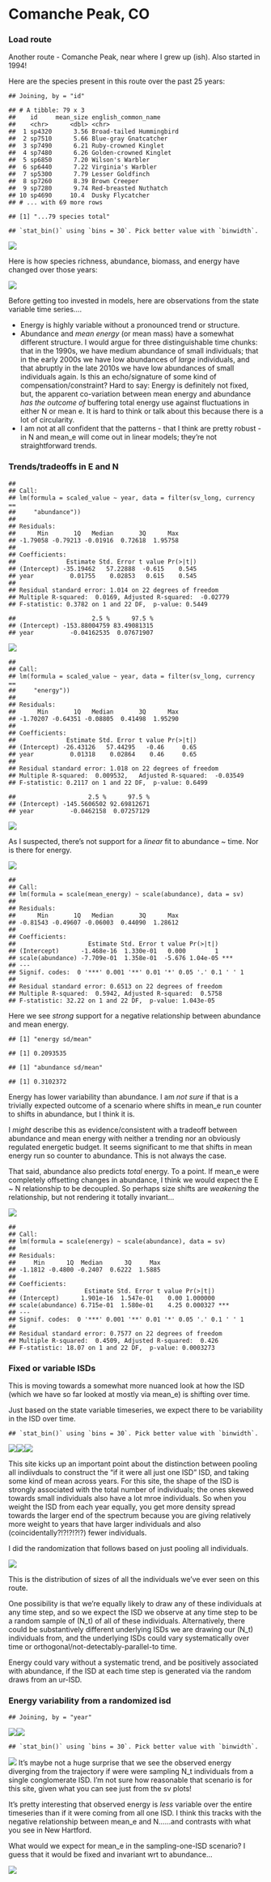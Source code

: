 Comanche Peak, CO
================

### Load route

Another route - Comanche Peak, near where I grew up (ish). Also started
in 1994\!

Here are the species present in this route over the past 25 years:

    ## Joining, by = "id"

    ## # A tibble: 79 x 3
    ##    id     mean_size english_common_name     
    ##    <chr>      <dbl> <chr>                   
    ##  1 sp4320      3.56 Broad-tailed Hummingbird
    ##  2 sp7510      5.66 Blue-gray Gnatcatcher   
    ##  3 sp7490      6.21 Ruby-crowned Kinglet    
    ##  4 sp7480      6.26 Golden-crowned Kinglet  
    ##  5 sp6850      7.20 Wilson's Warbler        
    ##  6 sp6440      7.22 Virginia's Warbler      
    ##  7 sp5300      7.79 Lesser Goldfinch        
    ##  8 sp7260      8.39 Brown Creeper           
    ##  9 sp7280      9.74 Red-breasted Nuthatch   
    ## 10 sp4690     10.4  Dusky Flycatcher        
    ## # ... with 69 more rows

    ## [1] "...79 species total"

    ## `stat_bin()` using `bins = 30`. Pick better value with `binwidth`.

![](comanche_pk_sv_scale_files/figure-gfm/species%20list%20for%20fun-1.png)<!-- -->

Here is how species richness, abundance, biomass, and energy have
changed over those years:

![](comanche_pk_sv_scale_files/figure-gfm/state%20variables-1.png)<!-- -->

Before getting too invested in models, here are observations from the
state variable time series….

  - Energy is highly variable without a pronounced trend or structure.
  - Abundance and *mean energy* (or mean mass) have a somewhat different
    structure. I would argue for three distinguishable time chunks: that
    in the 1990s, we have medium abundance of small individuals; that in
    the early 2000s we have low abundances of *large* individuals, and
    that abruptly in the late 2010s we have low abundances of small
    individuals again. Is this an echo/signature of some kind of
    compensation/constraint? Hard to say: Energy is definitely not
    fixed, but, the apparent co-variation between mean energy and
    abundance *has the outcome of* buffering total energy use against
    fluctuations in either N or mean e. It is hard to think or talk
    about this because there is a lot of circularity.
  - I am not at all confident that the patterns - that I think are
    pretty robust - in N and mean\_e will come out in linear models;
    they’re not straightforward trends.

### Trends/tradeoffs in E and N

    ## 
    ## Call:
    ## lm(formula = scaled_value ~ year, data = filter(sv_long, currency == 
    ##     "abundance"))
    ## 
    ## Residuals:
    ##      Min       1Q   Median       3Q      Max 
    ## -1.79058 -0.79213 -0.01916  0.72618  1.95758 
    ## 
    ## Coefficients:
    ##              Estimate Std. Error t value Pr(>|t|)
    ## (Intercept) -35.19462   57.22888  -0.615    0.545
    ## year          0.01755    0.02853   0.615    0.545
    ## 
    ## Residual standard error: 1.014 on 22 degrees of freedom
    ## Multiple R-squared:  0.0169, Adjusted R-squared:  -0.02779 
    ## F-statistic: 0.3782 on 1 and 22 DF,  p-value: 0.5449

    ##                     2.5 %      97.5 %
    ## (Intercept) -153.88004759 83.49081315
    ## year          -0.04162535  0.07671907

![](comanche_pk_sv_scale_files/figure-gfm/lms-1.png)<!-- -->

    ## 
    ## Call:
    ## lm(formula = scaled_value ~ year, data = filter(sv_long, currency == 
    ##     "energy"))
    ## 
    ## Residuals:
    ##      Min       1Q   Median       3Q      Max 
    ## -1.70207 -0.64351 -0.08805  0.41498  1.95290 
    ## 
    ## Coefficients:
    ##              Estimate Std. Error t value Pr(>|t|)
    ## (Intercept) -26.43126   57.44295   -0.46     0.65
    ## year          0.01318    0.02864    0.46     0.65
    ## 
    ## Residual standard error: 1.018 on 22 degrees of freedom
    ## Multiple R-squared:  0.009532,   Adjusted R-squared:  -0.03549 
    ## F-statistic: 0.2117 on 1 and 22 DF,  p-value: 0.6499

    ##                    2.5 %      97.5 %
    ## (Intercept) -145.5606502 92.69812671
    ## year          -0.0462158  0.07257129

![](comanche_pk_sv_scale_files/figure-gfm/lms-2.png)<!-- -->

As I suspected, there’s not support for a *linear* fit to abundance \~
time. Nor is there for energy.

![](comanche_pk_sv_scale_files/figure-gfm/abund%20v%20compensation-1.png)<!-- -->

    ## 
    ## Call:
    ## lm(formula = scale(mean_energy) ~ scale(abundance), data = sv)
    ## 
    ## Residuals:
    ##      Min       1Q   Median       3Q      Max 
    ## -0.81543 -0.49607 -0.06003  0.44090  1.28612 
    ## 
    ## Coefficients:
    ##                    Estimate Std. Error t value Pr(>|t|)    
    ## (Intercept)      -1.468e-16  1.330e-01   0.000        1    
    ## scale(abundance) -7.709e-01  1.358e-01  -5.676 1.04e-05 ***
    ## ---
    ## Signif. codes:  0 '***' 0.001 '**' 0.01 '*' 0.05 '.' 0.1 ' ' 1
    ## 
    ## Residual standard error: 0.6513 on 22 degrees of freedom
    ## Multiple R-squared:  0.5942, Adjusted R-squared:  0.5758 
    ## F-statistic: 32.22 on 1 and 22 DF,  p-value: 1.043e-05

Here we see *strong* support for a negative relationship between
abundance and mean energy.

    ## [1] "energy sd/mean"

    ## [1] 0.2093535

    ## [1] "abundance sd/mean"

    ## [1] 0.3102372

Energy has lower variability than abundance. I am *not sure* if that is
a trivially expected outcome of a scenario where shifts in mean\_e run
counter to shifts in abundance, but I think it is.

I *might* describe this as evidence/consistent with a tradeoff between
abundance and mean energy with neither a trending nor an obviously
regulated energetic budget. It seems significant to me that shifts in
mean energy run so counter to abundance. This is not always the case.

That said, abundance also predicts *total* energy. To a point. If
mean\_e were completely offsetting changes in abundance, I think we
would expect the E \~ N relationship to be decoupled. So perhaps size
shifts are *weakening* the relationship, but not rendering it totally
invariant…

![](comanche_pk_sv_scale_files/figure-gfm/abund%20v%20energy-1.png)<!-- -->

    ## 
    ## Call:
    ## lm(formula = scale(energy) ~ scale(abundance), data = sv)
    ## 
    ## Residuals:
    ##     Min      1Q  Median      3Q     Max 
    ## -1.1812 -0.4800 -0.2407  0.6222  1.5885 
    ## 
    ## Coefficients:
    ##                   Estimate Std. Error t value Pr(>|t|)    
    ## (Intercept)      1.901e-16  1.547e-01    0.00 1.000000    
    ## scale(abundance) 6.715e-01  1.580e-01    4.25 0.000327 ***
    ## ---
    ## Signif. codes:  0 '***' 0.001 '**' 0.01 '*' 0.05 '.' 0.1 ' ' 1
    ## 
    ## Residual standard error: 0.7577 on 22 degrees of freedom
    ## Multiple R-squared:  0.4509, Adjusted R-squared:  0.426 
    ## F-statistic: 18.07 on 1 and 22 DF,  p-value: 0.0003273

### Fixed or variable ISDs

This is moving towards a somewhat more nuanced look at how the ISD
(which we have so far looked at mostly via mean\_e) is shifting over
time.

Just based on the state variable timeseries, we expect there to be
variability in the ISD over time.

    ## `stat_bin()` using `bins = 30`. Pick better value with `binwidth`.

![](comanche_pk_sv_scale_files/figure-gfm/compare%20ur%20isd%20methods-1.png)<!-- -->![](comanche_pk_sv_scale_files/figure-gfm/compare%20ur%20isd%20methods-2.png)<!-- -->![](comanche_pk_sv_scale_files/figure-gfm/compare%20ur%20isd%20methods-3.png)<!-- -->

This site kicks up an important point about the distinction between
pooling all indiivduals to construct the “if it were all just one ISD”
ISD, and taking some kind of mean across years. For this site, the shape
of the ISD is strongly associated with the total number of individuals;
the ones skewed towards small individuals also have a lot mroe
individuals. So when you weight the ISD from each year equally, you get
more density spread towards the larger end of the spectrum because you
are giving relatively more weight to years that have larger individuals
and also (coincidentally?\!?\!?\!?\!?) fewer individuals.

I did the randomization that follows based on just pooling all
individuals.

![](comanche_pk_sv_scale_files/figure-gfm/unaltered%20individuals-1.png)<!-- -->

This is the distribution of sizes of all the individuals we’ve ever seen
on this route.

One possibility is that we’re equally likely to draw any of these
individuals at any time step, and so we expect the ISD we observe at any
time step to be a random sample of \(N_t\) of all of these individuals.
Alternatively, there could be substantively different underlying ISDs we
are drawing our \(N_t\) individuals from, and the underlying ISDs could
vary systematically over time or orthogonal/not-detectably-parallel-to
time.

Energy could vary without a systematic trend, and be positively
associated with abundance, if the ISD at each time step is generated via
the random draws from an ur-ISD.

### Energy variability from a randomized isd

    ## Joining, by = "year"

![](comanche_pk_sv_scale_files/figure-gfm/randomize%20isd-1.png)<!-- -->![](comanche_pk_sv_scale_files/figure-gfm/randomize%20isd-2.png)<!-- -->

    ## `stat_bin()` using `bins = 30`. Pick better value with `binwidth`.

![](comanche_pk_sv_scale_files/figure-gfm/randomize%20isd-3.png)<!-- -->
It’s maybe not a huge surprise that we see the observed energy diverging
from the trajectory if were were sampling N\_t individuals from a single
conglomerate ISD. I’m not sure how reasonable that scenario is for this
site, given what you can see just from the sv plots\!

It’s pretty interesting that observed energy is *less* variable over the
entire timeseries than if it were coming from all one ISD. I think this
tracks with the negative relationship between mean\_e and N……and
contrasts with what you see in New Hartford.

What would we expect for mean\_e in the sampling-one-ISD scenario? I
guess that it would be fixed and invariant wrt to abundance…

![](comanche_pk_sv_scale_files/figure-gfm/randomized%20mean%20es-1.png)<!-- -->
